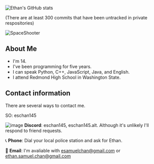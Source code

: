 ![Ethan's GitHub stats](https://github-readme-stats.vercel.app/api?username=eschan145&show_icons=true&theme=responsive)

(There are at least 300 commits that have been untracked in private respositories)

![SpaceShooter](https://api.githubtrends.io/user/svg/eschan145/repos?time_range=one_year&include_private=True&group=other&loc_metric=changed&theme=classic)

## About Me

* I'm 14.
* I've been programming for five years.
* I can speak Python, C++, JavaScript, Java, and English.
* I attend Redmond High School in Washington State.

## Contact information

There are several ways to contact me.

SO: eschan145

![image](https://github.com/user-attachments/assets/7e36cf58-2076-48a4-8013-4bccb44ba00c) **Discord**: eschan145, eschan145.alt. Although it's unlikely I'll respond to friend requests.

📞 **Phone**: Dial your local police station and ask for Ethan.

📧 **Email**: I'm avaliable with [esamuelchan@gmail.com](esamuelchan@gmail.com) or [ethan.samuel.chan@gmail.com](ethan.samuel.chan@gmail.com)
